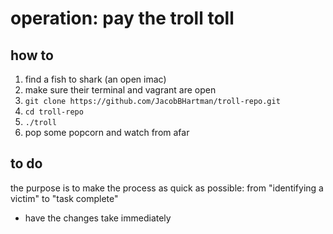 # operation: pay the troll toll

## how to
1. find a fish to shark (an open imac)
2. make sure their terminal and vagrant are open
3. `git clone https://github.com/JacobBHartman/troll-repo.git`
4. `cd troll-repo`
5. `./troll`
6. pop some popcorn and watch from afar

## to do
the purpose is to make the process as quick as possible:
from "identifying a victim" to "task complete"

* have the changes take immediately